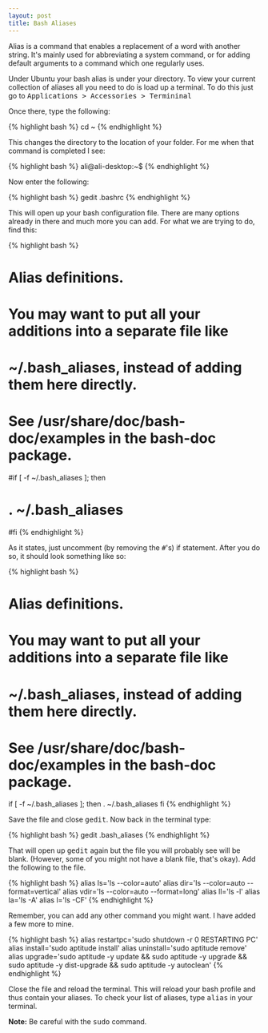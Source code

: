 ```yaml
---
layout: post
title: Bash Aliases
---
```


Alias is a command that enables a replacement of a word with another string. It's mainly used for abbreviating a system command, or for adding default arguments to a command which one regularly uses.

Under Ubuntu your bash alias is under your directory. To view your current collection of aliases all you need to do is load up a terminal. To do this just go to <tt>Applications > Accessories > Termininal</tt>

Once there, type the following:

{% highlight bash %}
cd ~
{% endhighlight %}

This changes the directory to the location of your folder. For me when that command is completed I see:

{% highlight bash %}
ali@ali-desktop:~$
{% endhighlight %}

Now enter the following:

{% highlight bash %}
gedit .bashrc
{% endhighlight %}

This will open up your bash configuration file. There are many options already in there and much more you can add. For what we are trying to do, find this:

{% highlight bash %}
# Alias definitions.
# You may want to put all your additions into a separate file like
# ~/.bash_aliases, instead of adding them here directly.
# See /usr/share/doc/bash-doc/examples in the bash-doc package.

#if [ -f ~/.bash_aliases ]; then
#    . ~/.bash_aliases
#fi
{% endhighlight %}

As it states, just uncomment (by removing the <tt>#</tt>'s) if statement. After you do so, it should look something like so:

{% highlight bash %}
# Alias definitions.
# You may want to put all your additions into a separate file like
# ~/.bash_aliases, instead of adding them here directly.
# See /usr/share/doc/bash-doc/examples in the bash-doc package.

if [ -f ~/.bash_aliases ]; then
    . ~/.bash_aliases
fi
{% endhighlight %}

Save the file and close <tt>gedit</tt>. Now back in the terminal type:

{% highlight bash %}
gedit .bash_aliases
{% endhighlight %}

That will open up <tt>gedit</tt> again but the file you will probably see will be blank. (However, some of you might not have a blank file, that's okay). Add the following to the file.

{% highlight bash %}
alias ls='ls --color=auto'
alias dir='ls --color=auto --format=vertical'
alias vdir='ls --color=auto --format=long'
alias ll='ls -l'
alias la='ls -A'
alias l='ls -CF'
{% endhighlight %}

Remember, you can add any other command you might want. I have added a few more to mine.

{% highlight bash %}
alias restartpc='sudo shutdown -r 0 RESTARTING PC'
alias install='sudo aptitude install'
alias uninstall='sudo aptitude remove'
alias upgrade='sudo aptitude -y update && sudo aptitude -y upgrade && sudo aptitude -y dist-upgrade && sudo aptitude -y autoclean'
{% endhighlight %}

Close the file and reload the terminal. This will reload your bash profile and thus contain your aliases. To check your list of aliases, type <tt>alias</tt> in your terminal.

**Note:** Be careful with the <tt>sudo</tt> command.
